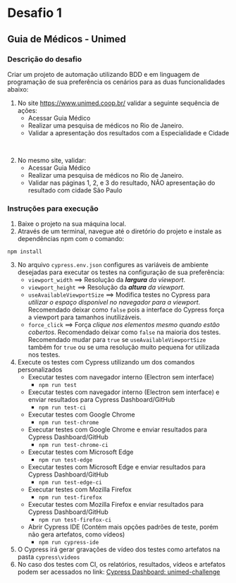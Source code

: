 # Desafio 1
## Guia de Médicos - Unimed

### Descrição do desafio
Criar um projeto de automação utilizando BDD e em linguagem de programação de sua preferência os cenários para as duas funcionalidades abaixo:
1. No site https://www.unimed.coop.br/ validar a seguinte sequência de ações:
   - Acessar Guia Médico
   - Realizar uma pesquisa de médicos no Rio de Janeiro.
   - Validar a apresentação dos resultados com a Especialidade e Cidade

 <br/>

2. No mesmo site, validar:
   - Acessar Guia Médico
   - Realizar uma pesquisa de médicos no Rio de Janeiro.
   - Validar nas páginas 1, 2, e 3 do resultado, NÃO apresentação do resultado com cidade São 
Paulo

### Instruções para execução
1. Baixe o projeto na sua máquina local.
2. Através de um terminal, navegue até o diretório do projeto e instale as dependências npm com o comando:
```
npm install
```
3. No arquivo ```cypress.env.json``` configures as variáveis de ambiente desejadas para executar os testes na configuração de sua preferência:
	- ```viewport_width``` ==> Resolução da _**largura** da viewport_.
	- ```viewport_height``` ==> Resolução da _**altura** da viewport_.
	- ```useAvailableViewportSize``` ==> Modifica testes no Cypress para _utilizar o espaço disponível no navegador para a viewport_. Recomendado deixar como ```false``` pois a interface do Cypress força a viewport para tamanhos inutilizáveis.
	- ```force_click``` ==> Força _clique nos elementos mesmo quando estão cobertos_. Recomendado deixar como ```false``` na maioria dos testes. Recomendado mudar para ```true``` se ```useAvailableViewportSize``` também for ```true``` ou se uma resolução muito pequena for utilizada nos testes.
4. Execute os testes com Cypress utilizando um dos comandos personalizados
   - Executar testes com navegador interno (Electron sem interface)
     - ```npm run test```
   - Executar testes com navegador interno (Electron sem interface) e enviar resultados para Cypress Dashboard/GitHub
     - ```npm run test-ci```
   - Executar testes com Google Chrome
     - ```npm run test-chrome```
   - Executar testes com Google Chrome e enviar resultados para Cypress Dashboard/GitHub 
     - ```npm run test-chrome-ci```
   - Executar testes com Microsoft Edge
     - ```npm run test-edge```
   - Executar testes com Microsoft Edge e enviar resultados para Cypress Dashboard/GitHub 
     - ```npm run test-edge-ci```
   - Executar testes com Mozilla Firefox
     - ```npm run test-firefox```
   - Executar testes com Mozilla Firefox e enviar resultados para Cypress Dashboard/GitHub 
     - ```npm run test-firefox-ci```
   - Abrir Cypress IDE (Contém mais opções padrões de teste, porém não gera artefatos, como vídeos)
     - ```npm run cypress-ide```
5. O Cypress irá gerar gravações de vídeo dos testes como artefatos na pasta ```cypress\videos```
6. No caso dos testes com CI, os relatórios, resultados, vídeos e artefatos podem ser acessados no link: [Cypress Dashboard: unimed-challenge](https://dashboard.cypress.io/projects/zrjbig/runs?branches=%5B%5D&committers=%5B%5D&flaky=%5B%5D&page=1&status=%5B%5D&tags=%5B%5D&timeRange=%7B%22startDate%22%3A%221970-01-01%22%2C%22endDate%22%3A%222038-01-19%22%7D)